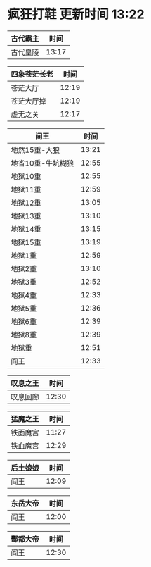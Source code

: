 # 疯狂打鞋 更新时间 13:22

| 古代霸主   | 时间    |
|--------|-------|
| 古代皇陵 | 13:17 |

| 四象苍茫长老   | 时间    |
|--------|-------|
| 苍茫大厅 | 12:19 |
| 苍茫大厅掉 | 12:19 |
| 虚无之关 | 12:17 |

| 间王   | 时间    |
|--------|-------|
| 地然15重-大狼 | 13:21 |
| 地省10重-牛坑糊狼 | 12:55 |
| 地狱10重 | 12:55 |
| 地狱11重 | 12:59 |
| 地狱12重 | 13:05 |
| 地狱13重 | 13:10 |
| 地狱14重 | 13:15 |
| 地狱15重 | 13:19 |
| 地狱1重 | 12:59 |
| 地狱2重 | 13:10 |
| 地狱3重 | 12:52 |
| 地狱4重 | 12:33 |
| 地狱5重 | 12:36 |
| 地狱6重 | 12:39 |
| 地狱8重 | 12:39 |
| 地狱重 | 12:51 |
| 阎王 | 12:33 |

| 叹息之王   | 时间    |
|--------|-------|
| 叹息回廊 | 12:30 |

| 猛魔之王   | 时间    |
|--------|-------|
| 铁面魔宫 | 11:27 |
| 铁血魔宫 | 12:29 |

| 后土娘娘   | 时间    |
|--------|-------|
| 阎王 | 12:09 |

| 东岳大帝   | 时间    |
|--------|-------|
| 阎王 | 12:00 |

| 酆都大帝   | 时间    |
|--------|-------|
| 阎王 | 12:30 |